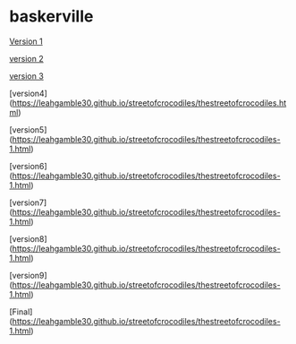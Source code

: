 # baskerville

[Version 1](https://leahgamble30.github.io/streetofcrocodiles/thestreetofcrocodiles.html)

[version 2](https://leahgamble30.github.io/streetofcrocodiles/thestreetofcrocodiles.html)

[version 3](https://leahgamble30.github.io/streetofcrocodiles/thestreetofcrocodiles.html)

[version4] (https://leahgamble30.github.io/streetofcrocodiles/thestreetofcrocodiles.html)

[version5] (https://leahgamble30.github.io/streetofcrocodiles/thestreetofcrocodiles-1.html)

[version6] (https://leahgamble30.github.io/streetofcrocodiles/thestreetofcrocodiles-1.html)

[version7] (https://leahgamble30.github.io/streetofcrocodiles/thestreetofcrocodiles-1.html)

[version8] (https://leahgamble30.github.io/streetofcrocodiles/thestreetofcrocodiles-1.html)

[version9] (https://leahgamble30.github.io/streetofcrocodiles/thestreetofcrocodiles-1.html)

[Final] (https://leahgamble30.github.io/streetofcrocodiles/thestreetofcrocodiles-1.html)